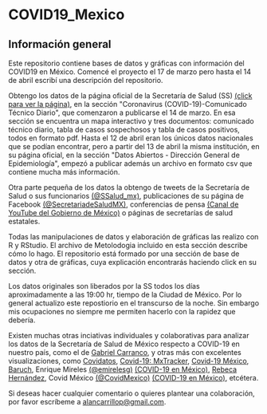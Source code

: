 # COVID19_Mexico

## Información general
Este repositorio contiene bases de datos y gráficas con información del COVID19 en México. Comencé el proyecto el 17 de marzo pero hasta el 14 de abril escribí una descripción del repositorio.

Obtengo los datos de la página oficial de la Secretaría de Salud (SS) [(click para ver la página)](https://www.gob.mx/salud/es/archivo/documentos), en la sección "Coronavirus (COVID-19)-Comunicado Técnico Diario", que comenzaron a publicarse el 14 de marzo. En esa sección se encuentra un mapa interactivo y tres documentos: comunicado técnico diario, tabla de casos sospechosos y tabla de casos positivos, todos en formato pdf. Hasta el 12 de abril eran los únicos datos nacionales que se podían encontrar, pero a partir del 13 de abril la misma institución, en su página oficial, en la sección "Datos Abiertos - Dirección General de Epidemiología", empezó a publicar además un archivo en formato csv que contiene mucha más información.

Otra parte pequeña de los datos la obtengo de tweets de la Secretaría de Salud o sus funcionarios [(@SSalud_mx)](https://twitter.com/SSalud_mx), publicaciones de su página de Facebook [(@SecretariadeSaludMX)](https://www.facebook.com/SecretariadeSaludMX/), conferencias de pensa [(Canal de YouTube del Gobierno de México)](https://www.youtube.com/playlist?list=PL-wEE8VmWaJ1XfDoFFkVfxuwVRgBMIiNO) o páginas de secretarías de salud estatales.

Todas las manipulaciones de datos y elaboración de gráficas las realizo con R y RStudio. El archivo de Metolodogia incluido en esta sección describe cómo lo hago. El repositorio está formado por una sección de base de datos y otra de gráficas, cuya explicación encontrarás haciendo click en su sección.

Los datos originales son liberados por la SS todos los días aproximadamente a las 19:00 hr, tiempo de la Ciudad de México. Por lo general actualizo este repostiorio en el transcurso de la noche. Sin embargo mis ocupaciones no siempre me permiten hacerlo con la rapidez que debería.

Existen muchas otras inciativas individuales y colaborativas para analizar los datos de la Secretaría de Salud de México respecto a COVID-19 en nuestro país, como el de [Gabriel Carranco](https://github.com/carranco-sga), y otras más con excelentes visualizaciones, como [Covidatos](https://covidatos.mx/), [Covid-19: MxTracker](https://joelricci.shinyapps.io/covid_mx_jrl/), [Covid-19 México](https://mexicovid19.github.io/Mexico/), [Baruch](https://commuter.carto.com/builder/b9062a27-5a6b-4dcd-81fa-e7645d3cd504/embed?state=%7B%22map%22%3A%7B%22ne%22%3A%5B13.859413869074032%2C-119.72900390625001%5D%2C%22sw%22%3A%5B33.22949814144951%2C-79.12353515625001%5D%2C%22center%22%3A%5B23.905926927314724%2C-99.42626953125001%5D%2C%22zoom%22%3A6%7D%7D), Enrique Mireles [(@emirelesg)](https://twitter.com/emirelesg) [(COVID-19 en México)](https://covid19.newtondreams.com/#/), [Rebeca Hernández](http://sigsapmex.maps.arcgis.com/apps/opsdashboard/index.html#/03f5332750b746e8a42e08b435fb5c7d), Covid México [(@CovidMexico)](https://twitter.com/CovidMexico) [(COVID-19 en México)](https://datastudio.google.com/reporting/3d9e2855-c421-4fdb-8550-5c675adae248/page/m3XIB?s=oVcMWzHYH-k), etcétera.

Si deseas hacer cualquier comentario o quieres plantear una colaboración, por favor escríbeme a alancarrillop@gmail.com.

